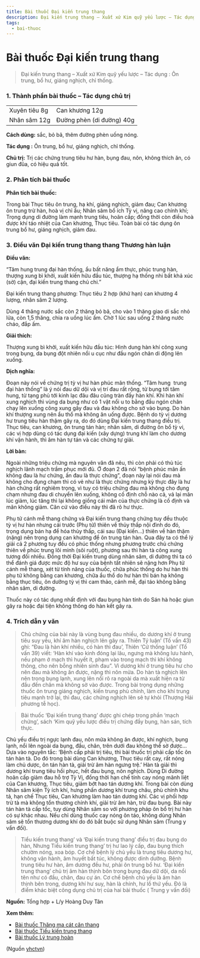 ```yaml
---
title: Bài thuốc Đại kiến trung thang
description: Đại kiến trung thang – Xuất xứ Kim quỹ yếu lược – Tác dụng - Ôn trung, bổ hư, giáng nghịch, chỉ thống. 
tags:
  - bai-thuoc
---
```


# Bài thuốc Đại kiến trung thang 

> Đại kiến trung thang – Xuất xứ Kim quỹ yếu lược – Tác dụng : Ôn trung, bổ hư, giáng nghịch, chỉ thống. 

### 1. Thành phần bài thuốc – Tác dụng chủ trị

|  |  |
| --- | --- |
| Xuyên tiêu 8g | Can khương 12g |
| Nhân sâm 12g | Đường phèn (di đường) 40g |

**Cách dùng:** sắc, bỏ bã, thêm đường phèn uống nóng.

**Tác dụng :** Ôn trung, bổ hư, giáng nghịch, chỉ thống. 

**Chủ trị:** Trị các chứng trung tiêu hư hàn, bụng đau, nôn, không thích ăn, có giun đũa, có hiệu quả tốt.

### 2. Phân tích bài thuốc

**Phân tích bài thuốc:**

Trong bài Thục tiêu ôn trung, hạ khí, giáng nghịch, giảm đau; Can khương ôn trung trừ hàn, hoà vị chỉ ẩu; Nhân sâm bổ ích Tỳ vị, nâng cao chính khí; Trọng dụng di đường làm mạnh trung tiêu, hoãn cấp; đồng thời còn điều hoà được khí táo nhiệt của Can khương, Thục tiêu. Toàn bài có tác dụng ôn trung bổ hư, giáng nghịch, giảm đau.

### 3. Điều văn Đại kiến trung thang thang Thương hàn luận

**Điều văn:**

“Tâm hung trung đại hàn thống, ẩu bất năng ẩm thực, phúc trung hàn, thượng xung bì khởi, xuất kiến hữu đầu túc, thượng hạ thống nhi bất khả xúc (sờ) cận, đại kiến trung thang chủ chi.”

Đại kiến trung thang phương: Thục tiêu 2 hợp (khứ hạn) can khương 4 lượng, nhân sâm 2 lượng.

Dùng 4 thăng nước sắc còn 2 thăng bỏ bã, cho vào 1 thăng giao di sắc nhỏ lửa, còn 1,5 thăng, chia ra uống lúc ấm. Chờ 1 lúc sau uống 2 thăng nước cháo, đắp ấm.

**Giải thích:**

Thượng xung bì khởi, xuất kiến hữu đầu túc: Hình dung hàn khí công xung trong bụng, da bụng đột nhiên nổi u cục như đầu ngón chân di động lên xuống.

**Dịch nghĩa:**

Đoạn này nói về chứng trị tỳ vị hư hàn phúc mãn thống. “Tâm hung  trung đại hàn thống” là ý nói đau dữ dội và vị trí đau rất rộng, từ bụng tới tâm hung, từ tạng phủ tới kinh lạc đâu đâu cũng tràn đầy hàn khí. Khi hàn khí xung nghịch thì vùng da bụng như có 1 vật nổi u to bằng đầu ngón chân chạy lên xuống công xung gây đau và đau không cho sờ vào bụng. Do hàn khí thượng xung nên ẩu thổ mà không ăn uống được. Bệnh do tỳ vị dương hư trung tiêu hàn thậm gây ra, do đó dùng Đại kiến trung thang điều trị. Thục tiêu, can khương, ôn trung tán hàn; nhân sâm, di đường ôn bổ tỳ vi, các vị hợp dùng có tác dụng đại kiến (xây dựng) trung khí làm cho dương khí vận hành, thì âm hàn tự tán và các chứng tự giải.

**Lời bàn:**

Ngoài những triệu chứng mà nguyên văn đã nêu, thì còn phải có thủ túc nghịch lãnh mạch trầm phục mới đủ. Ở đoạn 2 đã nói “bệnh phúc mãn ấn không đau là hư chứng, ấn đau là thực chứng”, đoạn này lại nói đau mà không cho đụng chạm thì có vẻ như là thực chứng nhưng kỳ thực đây là hư hàn chứng rất nghiêm trọng, vì tuy có triệu chứng đau mà không cho đụng chạm nhưng đau di chuyển lên xuống, không cố định chỗ nào cả, vả lại mãn lúc giảm, lúc tăng thì lại không giống cái mãn của thực chứng là cố định và mãn không giảm. Căn cứ vào điều này thì đã rõ hư thực.

Phụ tử cánh mễ thang chứng và Đại kiến trung thang chứng tuy đều thuộc tỳ vị hư hàn nhưng cái trước (Phụ tử) thiên về thủy thấp nội đình do đó, trọng dụng bán hạ để hóa thủy thấp, cái sau (Đại kiến…) thiên về hàn thậm (nặng) nên trọng dụng can khương để ôn trung tán hàn. Qua đây ta có thể lý giải cả 2 phương tuy đều có phúc thống nhưng phương trước chủ chứng thiên về phúc trung lôi minh (sôi ruột), phương sau thì hàn tà công xung tương đối nhiều. Đồng thời Đại kiến trung dùng nhân sâm, di đường thì ta có thể đánh giá được mức độ hư suy của bệnh tất nhiên sẽ nặng hơn Phụ tử cánh mễ thang, xét từ tính năng của thuốc, chữa phúc thống do hư hàn thì phụ tử không bằng can khương, chữa ẩu thổ do hư hàn thì bán hạ không bằng thục tiêu, ôn dưỡng tỳ vị thì cam thảo, cánh mễ, đại táo không bằng nhân sâm, di đường.

Thuốc này có tác dụng nhất định với đau bụng hàn tính do Sán hà hoặc giun gây ra hoặc đại tiện không thông do hàn kết gây ra.

### 4. Trích dẫn y văn

> Chủ chứng của bài này là vùng bụng đau nhiều, do dương khí ở trung tiêu suy yếu, khí âm hàn nghịch lên gây ra. Thiên Tý luận’ (Tố vấn 43) ghi: “Đau là hàn khí nhiều, có hàn thì đau’, Thiên ‘Cử thống luận’ (Tố vấn 39) viết: ‘Hàn khí vào kinh đóng lại lâu, ngưng mà không lưu hành, nếu phạm ở mạch thì huyết ít, phạm vào trong mạch thì khí không thông, cho nên bỗng nhiên sinh đau”. Vì dương khí ở trung tiêu hư cho nên đau mà không ăn được, nặng thì nôn mửa. Do hàn tà nghịch lên nên trong bụng lạnh, xung lên nổi rõ ra ngoài da mà xuất hiện ra từ đầu đến chân mà không sờ vào được. Trong bài trọng dụng những thuốc ôn trung giáng nghịch, kiến trung phù chính, làm cho khí trung tiêu mạnh trở lại, thì đau, các chứng nghịch lên sẽ tự khỏi (Thượng Hải phương tễ học).

> Bài thuốc ‘Đại kiến trung thang’ được ghi chép trong phần ‘mạch chứng’, sách ‘Kim quỹ yếu lược điều trị chứng đầy bụng, hàn sán, tích thực.

Chủ yếu điều trị ngực lạnh đau, nôn mửa không ăn được, khí nghịch, bụng lạnh, nổi lên ngoài da bụng, đầu, chân, trên dưới đau không thể sờ được… Dựa vào nguyên tắc: ‘Bệnh cấp phải trị tiêu, thì bài thuốc trị phải cấp tốc ôn tán hàn tà. Do đó trong bài dùng Can khương, Thục tiêu rất cay, rất nóng làm chủ dược, ôn tán hàn tà, giải trừ âm hàn ngưng trệ.’ Hàn tà giải thì dương khí trung tiêu hồi phục, hết đau bụng, nôn nghịch. Dùng Di đường hoãn cấp giảm đau hỗ trợ Tỳ Vị, đồng thời hạn chế tính cay nóng mãnh liệt của Can khương, Thục tiêu, giảm bớt hao tán dương khí. Trong bài còn dùng Nhân sâm kiện Tỳ ích khí, hưng phấn dương khí trung châu, phù chính khu tả, hạn chế Thục tiêu, Can khương làm hao tán dương khí. Các vị phối hợp trừ tà mà không tổn thương chính khí, giải trừ âm hàn, trừ đau bụng. Bài này tán hàn tà cấp tốc, tuy dùng Nhân sâm so với phương pháp ôn bổ trị hư hàn có sự khác nhau. Nếu chỉ dùng thuốc cay nóng ôn táo, không dùng Nhân sâm sẽ tổn thương dương khí do đó bắt buộc sử dụng Nhân sâm (Trung y vẩn đối).

> Tiểu kiến trung thang’ và ‘Đại kiến trung thang’ điều trị đau bụng do hàn, Nhưng Tiểu kiến trung thang’ trị hư lao lý cấp, đau bụng thích chườm nóng, xoa bóp. Cơ chế bệnh lý chủ yếu là trung tiêu dương hư, không vận hành, âm huyết bất túc, không được dinh dưỡng. Bệnh trung tiêu hư hàn, âm dương đều hư, phải ôn trung bổ hư. ‘Đại kiến trung thang’ chủ trị âm hàn thịnh bôn trong bụng đau dữ dội, da nổi tên như có đầu, chân, đau cự án. Cơ chế bệnh chủ yếu là âm hàn thịnh bên trong, dương khí hư suy, hàn là chính, hư lồ thứ yếu. Đó là điểm khác biệt công dụng chủ trị của hai bài thuốc ( Trung y vấn đối)

**Nguồn:** Tổng hợp + L/y Hoàng Duy Tân

**Xem thêm:**

* [Bài thuốc Thăng ma cát căn thang](/yhctvn/bai-thuoc-thang-ma-cat-can-thang/)
* [Bài thuốc Tiểu kiến trung thang](/yhctvn/bai-thuoc-tieu-kien-trung-thang/)
* [Bài thuốc Lý trung hoàn](/yhctvn/bai-thuoc-ly-trung-hoan/)

(Nguồn <a href="https://yhctvn.com/bai-thuoc-dai-kien-trung-thang/" target="_blank">yhctvn</a>)
